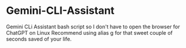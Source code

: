# Gemini-CLI-Assistant
Gemini CLi Assistant bash script so I don't have to open the browser for ChatGPT on Linux
Recommend using alias g for that sweet couple of seconds saved of your life. 
